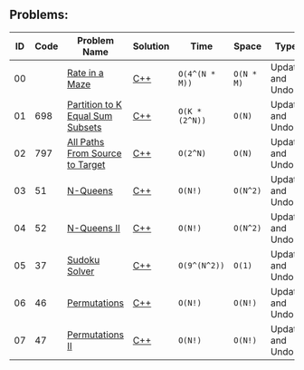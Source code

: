 ## Problems:
|ID|Code| Problem Name |  Solution  |  Time | Space | Type | 
|--|----|-------- | ---------- | -------| ------ | ---- |
|00||[Rate in a Maze](https://www.geeksforgeeks.org/rat-in-a-maze/)|[C++](https://github.com/Ali-Elshorpagi/algorithms/blob/main/backtracking/rat_in_a_maze.cpp)|`O(4^(N * M))`|`O(N * M)`|Update and Undo|
|01|698|[Partition to K Equal Sum Subsets](https://leetcode.com/problems/partition-to-k-equal-sum-subsets/)|[C++](https://github.com/Ali-Elshorpagi/algorithms/blob/main/backtracking/LeetCode_698.cpp)|`O(K * (2^N))`|`O(N)`|Update and Undo|
|02|797|[All Paths From Source to Target](https://leetcode.com/problems/all-paths-from-source-to-target/)|[C++](https://github.com/Ali-Elshorpagi/algorithms/blob/main/backtracking/LeetCode_797.cpp)|`O(2^N)`|`O(N)`|Update and Undo|
|03|51|[N-Queens](https://leetcode.com/problems/n-queens/)|[C++](https://github.com/Ali-Elshorpagi/algorithms/blob/main/backtracking/LeetCode_51.cpp)|`O(N!)`|`O(N^2)`|Update and Undo|
|04|52|[N-Queens II](https://leetcode.com/problems/n-queens-ii)|[C++](https://github.com/Ali-Elshorpagi/algorithms/blob/main/backtracking/LeetCode_52.cpp)|`O(N!)`|`O(N^2)`|Update and Undo|
|05|37|[Sudoku Solver](https://leetcode.com/problems/sudoku-solver/)|[C++](https://github.com/Ali-Elshorpagi/algorithms/blob/main/backtracking/LeetCode_37.cpp)|`O(9^(N^2))`|`O(1)`|Update and Undo|
|06|46|[Permutations](https://leetcode.com/problems/permutations/)|[C++](https://github.com/Ali-Elshorpagi/algorithms/blob/main/backtracking/LeetCode_46.cpp)|`O(N!)`|`O(N!)`|Update and Undo|
|07|47|[Permutations II](https://leetcode.com/problems/permutations-ii/)|[C++](https://github.com/Ali-Elshorpagi/algorithms/blob/main/backtracking/LeetCode_47.cpp)|`O(N!)`|`O(N!)`|Update and Undo|
